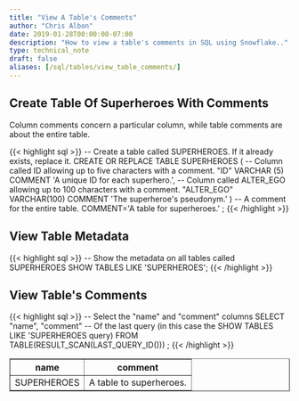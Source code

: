 ```yaml
---
title: "View A Table's Comments"
author: "Chris Albon"
date: 2019-01-28T00:00:00-07:00
description: "How to view a table's comments in SQL using Snowflake.."
type: technical_note
draft: false
aliases: [/sql/tables/view_table_comments/]
---
```


## Create Table Of Superheroes With Comments

Column comments concern a particular column, while table comments are about the entire table.

{{< highlight sql >}}
-- Create a table called SUPERHEROES. If it already exists, replace it.
CREATE OR REPLACE TABLE SUPERHEROES (
  -- Column called ID allowing up to five characters with a comment.
  "ID" VARCHAR (5) COMMENT 'A unique ID for each superhero.', 
  -- Column called ALTER_EGO allowing up to 100 characters with a comment.
  "ALTER_EGO" VARCHAR(100) COMMENT 'The superheroe\'s pseudonym.'
) 
-- A comment for the entire table.
COMMENT='A table for superheroes.'
;
{{< /highlight >}}

## View Table Metadata

{{< highlight sql >}}
-- Show the metadata on all tables called SUPERHEROES
SHOW TABLES LIKE 'SUPERHEROES';
{{< /highlight >}}

## View Table's Comments

{{< highlight sql >}}
-- Select the "name" and "comment" columns
SELECT "name", "comment" 
-- Of the last query (in this case the SHOW TABLES LIKE 'SUPERHEROES query)
FROM TABLE(RESULT_SCAN(LAST_QUERY_ID()))
;
{{< /highlight >}}
<table border=1>
    <thead>
        <tr>
            <th>name</th>
            <th>comment</th>
        </tr>
    </thead>
    <tbody>
        <tr>
            <td>SUPERHEROES</td>
            <td>A table to superheroes.</td>
        </tr>
    </tbody>
</table>